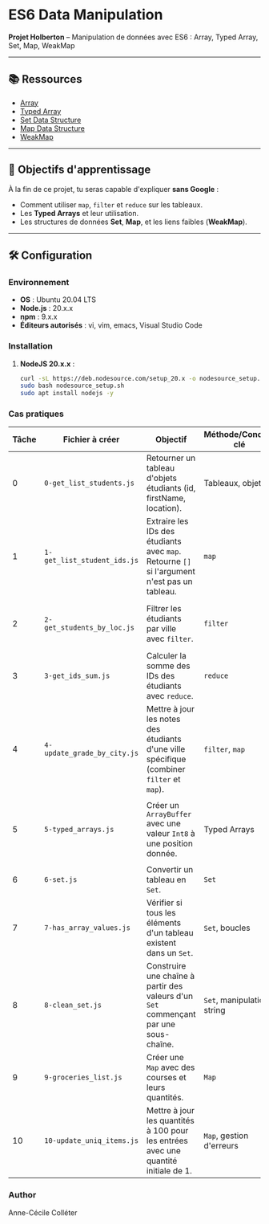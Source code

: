 # ES6 Data Manipulation

**Projet Holberton** – Manipulation de données avec ES6 : Array, Typed Array, Set, Map, WeakMap

---

## 📚 Ressources

- [Array](https://developer.mozilla.org/en-US/docs/Web/JavaScript/Reference/Global_Objects/Array)
- [Typed Array](https://developer.mozilla.org/en-US/docs/Web/JavaScript/Typed_arrays)
- [Set Data Structure](https://developer.mozilla.org/en-US/docs/Web/JavaScript/Reference/Global_Objects/Set)
- [Map Data Structure](https://developer.mozilla.org/en-US/docs/Web/JavaScript/Reference/Global_Objects/Map)
- [WeakMap](https://developer.mozilla.org/en-US/docs/Web/JavaScript/Reference/Global_Objects/WeakMap)

---

## 🎯 Objectifs d'apprentissage

À la fin de ce projet, tu seras capable d'expliquer **sans Google** :

- Comment utiliser `map`, `filter` et `reduce` sur les tableaux.
- Les **Typed Arrays** et leur utilisation.
- Les structures de données **Set**, **Map**, et les liens faibles (**WeakMap**).

---

## 🛠 Configuration

### Environnement

- **OS** : Ubuntu 20.04 LTS
- **Node.js** : 20.x.x
- **npm** : 9.x.x
- **Éditeurs autorisés** : vi, vim, emacs, Visual Studio Code

### Installation

1. **NodeJS 20.x.x** :

   ```bash
   curl -sL https://deb.nodesource.com/setup_20.x -o nodesource_setup.sh
   sudo bash nodesource_setup.sh
   sudo apt install nodejs -y

### Cas pratiques


| Tâche | Fichier à créer                          | Objectif                                                                                     | Méthode/Concept clé       | Exemple de sortie                                                                                     |
|-------|------------------------------------------|----------------------------------------------------------------------------------------------|---------------------------|--------------------------------------------------------------------------------------------------------|
| 0     | `0-get_list_students.js`                 | Retourner un tableau d'objets étudiants (id, firstName, location).                           | Tableaux, objets          | `[{ id: 1, firstName: 'Guillaume', location: 'San Francisco' }, ...]`                                |
| 1     | `1-get_list_student_ids.js`              | Extraire les IDs des étudiants avec `map`. Retourne `[]` si l'argument n'est pas un tableau. | `map`                     | `[1, 2, 5]`                                                                                           |
| 2     | `2-get_students_by_loc.js`               | Filtrer les étudiants par ville avec `filter`.                                               | `filter`                  | `[{ id: 1, firstName: 'Guillaume', location: 'San Francisco' }, ...]`                                |
| 3     | `3-get_ids_sum.js`                       | Calculer la somme des IDs des étudiants avec `reduce`.                                       | `reduce`                  | `8`                                                                                                    |
| 4     | `4-update_grade_by_city.js`              | Mettre à jour les notes des étudiants d'une ville spécifique (combiner `filter` et `map`).  | `filter`, `map`           | `[{ id: 1, firstName: 'Guillaume', location: 'San Francisco', grade: 86 }, ...]`                     |
| 5     | `5-typed_arrays.js`                      | Créer un `ArrayBuffer` avec une valeur `Int8` à une position donnée.                         | Typed Arrays              | `DataView { byteLength: 10, buffer: ArrayBuffer { [Uint8Contents]: <00 00 59 00 00 00 00 00 00 00> } }` |
| 6     | `6-set.js`                               | Convertir un tableau en `Set`.                                                               | `Set`                     | `Set { 12, 32, 15, 78, 98 }`                                                                           |
| 7     | `7-has_array_values.js`                  | Vérifier si tous les éléments d'un tableau existent dans un `Set`.                            | `Set`, boucles            | `true` / `false`                                                                                      |
| 8     | `8-clean_set.js`                         | Construire une chaîne à partir des valeurs d'un `Set` commençant par une sous-chaîne.       | `Set`, manipulation string| `jovi-aparte-appetit`                                                                                  |
| 9     | `9-groceries_list.js`                    | Créer une `Map` avec des courses et leurs quantités.                                         | `Map`                     | `Map { 'Apples' => 10, 'Tomatoes' => 10, ... }`                                                       |
| 10    | `10-update_uniq_items.js`                | Mettre à jour les quantités à 100 pour les entrées avec une quantité initiale de 1.          | `Map`, gestion d'erreurs  | `Map { 'Pasta' => 100, 'Rice' => 100, ... }`                                                          |

### Author

Anne-Cécile Colléter

